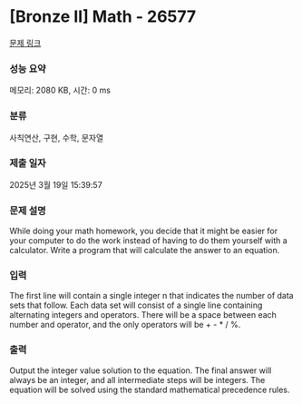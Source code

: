 # [Bronze II] Math - 26577 

[문제 링크](https://www.acmicpc.net/problem/26577) 

### 성능 요약

메모리: 2080 KB, 시간: 0 ms

### 분류

사칙연산, 구현, 수학, 문자열

### 제출 일자

2025년 3월 19일 15:39:57

### 문제 설명

<p>While doing your math homework, you decide that it might be easier for your computer to do the work instead of having to do them yourself with a calculator. Write a program that will calculate the answer to an equation.</p>

### 입력 

 <p>The first line will contain a single integer n that indicates the number of data sets that follow. Each data set will consist of a single line containing alternating integers and operators. There will be a space between each number and operator, and the only operators will be + - * / %.</p>

### 출력 

 <p>Output the integer value solution to the equation. The final answer will always be an integer, and all intermediate steps will be integers. The equation will be solved using the standard mathematical precedence rules.</p>

